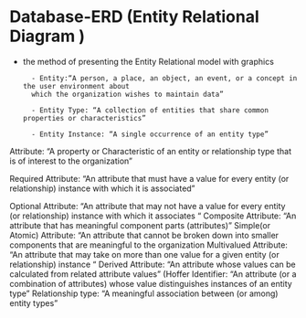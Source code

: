 # Database-ERD (Entity Relational Diagram )

- the method of presenting the Entity Relational model with graphics

        - Entity:“A person, a place, an object, an event, or a concept in the user environment about 
        which the organization wishes to maintain data”  
        
        - Entity Type: “A collection of entities that share common properties or characteristics” 
        
        - Entity Instance: “A single occurrence of an entity type” 


Attribute:
“A property or Characteristic of an entity or relationship type that is of interest to the organization”

Required Attribute:
“An attribute that must have a value for every entity (or relationship)  instance with which it is associated” 

Optional Attribute:
“An attribute that may not have a value for every entity (or relationship) instance with which it associates “
Composite Attribute:	“An attribute that has meaningful component parts (attributes)” 
Simple(or Atomic) Attribute:	“An attribute that cannot be broken down into smaller components that are meaningful to the organization
Multivalued Attribute:	“An attribute that may take on more than one value for a given entity (or relationship) instance “
Derived Attribute:	“An attribute whose values can be calculated from related attribute values” (Hoffer 
Identifier:	“An attribute (or a combination of attributes) whose value distinguishes instances of an entity type” 
Relationship type:	“A meaningful association between (or among) entity types” 

